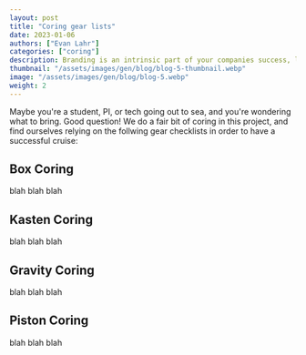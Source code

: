 ```yaml
---
layout: post
title: "Coring gear lists"
date: 2023-01-06
authors: ["Evan Lahr"]
categories: ["coring"]
description: Branding is an intrinsic part of your companies success, learn why your brand matters.
thumbnail: "/assets/images/gen/blog/blog-5-thumbnail.webp"
image: "/assets/images/gen/blog/blog-5.webp"
weight: 2
---
```


Maybe you're a student, PI, or tech going out to sea, and you're wondering what to bring. Good question! We do a fair bit of coring in this project, and find ourselves relying on the follwing gear checklists in order to have a successful cruise:

## Box Coring

blah blah blah

## Kasten Coring

blah blah blah

## Gravity Coring

blah blah blah

## Piston Coring

blah blah blah
